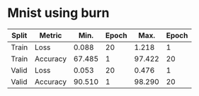 # Mnist using burn

| Split | Metric   | Min.     | Epoch    | Max.     | Epoch    |
|-------|----------|----------|----------|----------|----------|
| Train | Loss     | 0.088    | 20       | 1.218    | 1        |
| Train | Accuracy | 67.485   | 1        | 97.422   | 20       |
| Valid | Loss     | 0.053    | 20       | 0.476    | 1        |
| Valid | Accuracy | 90.510   | 1        | 98.290   | 20       |

